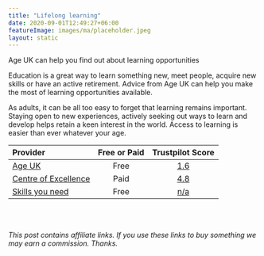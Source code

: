 ```yaml
---
title: "Lifelong learning"
date: 2020-09-01T12:49:27+06:00
featureImage: images/ma/placeholder.jpeg
layout: static
---
```


Age UK can help you find out about learning opportunities

Education is a great way to learn something new, meet people, acquire new skills or have an active retirement. Advice from Age UK can help you make the most of learning opportunities available.  

As adults, it can be all too easy to forget that learning remains important. Staying open to new experiences, actively seeking out ways to learn and develop helps retain a keen interest in the world. Access to learning is easier than ever whatever your age.

| Provider      | Free or Paid  |  Trustpilot Score  |
| :-----------          | :--------------:      |  :--------------:         |
| [Age UK](https://www.ageuk.org.uk/information-advice/work-learning/education-training/) | Free | [1.6](https://www.trustpilot.com/review/ageuk.co.uk) | 
| [Centre of Excellence](https://www.centreofexcellence.com/shop/writing-courses/) | Paid | [4.8](https://uk.trustpilot.com/review/www.centreofexcellence.com) | 
| [Skills you need](https://www.skillsyouneed.com/learning-skills.html) | Free | [n/a](n/a) | 
  

<br/><br/>

*This post contains affiliate links. If you use these links to buy something we may
earn a commission. Thanks.*






